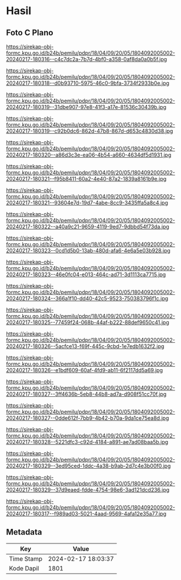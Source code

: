 # Hasil

## Foto C Plano

https://sirekap-obj-formc.kpu.go.id/b24b/pemilu/pdpr/18/04/09/20/05/1804092005002-20240217-180316--c4c7dc2a-7b7d-4bf0-a358-0af8da0a0b5f.jpg

https://sirekap-obj-formc.kpu.go.id/b24b/pemilu/pdpr/18/04/09/20/05/1804092005002-20240217-180318--d0b93710-5975-46c0-9bfa-3734f2933b0e.jpg

https://sirekap-obj-formc.kpu.go.id/b24b/pemilu/pdpr/18/04/09/20/05/1804092005002-20240217-180319--31dbe907-97e8-41f3-a17e-81536c30439b.jpg

https://sirekap-obj-formc.kpu.go.id/b24b/pemilu/pdpr/18/04/09/20/05/1804092005002-20240217-180319--c92b0dc6-862d-47b8-867d-d653c4830d38.jpg

https://sirekap-obj-formc.kpu.go.id/b24b/pemilu/pdpr/18/04/09/20/05/1804092005002-20240217-180320--a86d3c3e-ea06-4b54-a660-4634df5d1931.jpg

https://sirekap-obj-formc.kpu.go.id/b24b/pemilu/pdpr/18/04/09/20/05/1804092005002-20240217-180321--f95b8411-60a2-4e40-87a2-1839a8161b9e.jpg

https://sirekap-obj-formc.kpu.go.id/b24b/pemilu/pdpr/18/04/09/20/05/1804092005002-20240217-180321--93604e7d-19d7-4abe-8cc9-3435ffa5a8c4.jpg

https://sirekap-obj-formc.kpu.go.id/b24b/pemilu/pdpr/18/04/09/20/05/1804092005002-20240217-180322--a40a9c21-9659-4119-9ed7-9dbbd54f73da.jpg

https://sirekap-obj-formc.kpu.go.id/b24b/pemilu/pdpr/18/04/09/20/05/1804092005002-20240217-180323--0cd1d5b0-13ab-480d-afa6-4e6a5e03b928.jpg

https://sirekap-obj-formc.kpu.go.id/b24b/pemilu/pdpr/18/04/09/20/05/1804092005002-20240217-180323--46e0fc04-e013-464c-ad71-3d1113ca7715.jpg

https://sirekap-obj-formc.kpu.go.id/b24b/pemilu/pdpr/18/04/09/20/05/1804092005002-20240217-180324--366a1f10-dd40-42c5-9523-750383796f1c.jpg

https://sirekap-obj-formc.kpu.go.id/b24b/pemilu/pdpr/18/04/09/20/05/1804092005002-20240217-180325--77459f24-068b-44af-b222-88def9650c41.jpg

https://sirekap-obj-formc.kpu.go.id/b24b/pemilu/pdpr/18/04/09/20/05/1804092005002-20240217-180326--5acfce13-f69f-445c-9cbd-1e7edb1632f2.jpg

https://sirekap-obj-formc.kpu.go.id/b24b/pemilu/pdpr/18/04/09/20/05/1804092005002-20240217-180326--e1bdf609-60af-4fd9-ab11-6f2117dd5a69.jpg

https://sirekap-obj-formc.kpu.go.id/b24b/pemilu/pdpr/18/04/09/20/05/1804092005002-20240217-180327--3ff4636b-5eb8-44b8-ad7a-d908f51cc70f.jpg

https://sirekap-obj-formc.kpu.go.id/b24b/pemilu/pdpr/18/04/09/20/05/1804092005002-20240217-180327--0dde612f-7bb9-4b42-b70a-9da1ce75ea8d.jpg

https://sirekap-obj-formc.kpu.go.id/b24b/pemilu/pdpr/18/04/09/20/05/1804092005002-20240217-180328--5221dfc3-c92d-4184-a891-ae7ad08baa5b.jpg

https://sirekap-obj-formc.kpu.go.id/b24b/pemilu/pdpr/18/04/09/20/05/1804092005002-20240217-180329--3ed95ced-1ddc-4a38-b9ab-2d7c4e3b00f0.jpg

https://sirekap-obj-formc.kpu.go.id/b24b/pemilu/pdpr/18/04/09/20/05/1804092005002-20240217-180329--37d9eaed-fdde-4754-98e6-3ad121dcd236.jpg

https://sirekap-obj-formc.kpu.go.id/b24b/pemilu/pdpr/18/04/09/20/05/1804092005002-20240217-180317--f989ad03-5021-4aad-9569-4afa12e35a77.jpg


## Metadata

| Key        | Value               |
| ---------- | ------------------- |
| Time Stamp | 2024-02-17 18:03:37 |
| Kode Dapil | 1801                |



